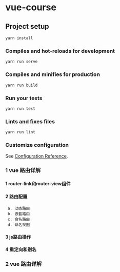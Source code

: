 # vue-course

## Project setup
```
yarn install
```

### Compiles and hot-reloads for development
```
yarn run serve
```

### Compiles and minifies for production
```
yarn run build
```

### Run your tests
```
yarn run test
```

### Lints and fixes files
```
yarn run lint
```

### Customize configuration
See [Configuration Reference](https://cli.vuejs.org/config/).

### 1 vue 路由详解
#### 1 router-link和router-view组件
#### 2 路由配置
     a. 动态路由
     b. 嵌套路由
     c. 命名路由
     d. 命名视图
#### 3 js路由操作
#### 4 重定向和别名

### 2 vue 路由详解

